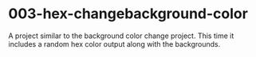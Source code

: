 # 003-hex-changebackground-color
A project similar to the background color change project. This time it includes a random hex color output along with the backgrounds.
